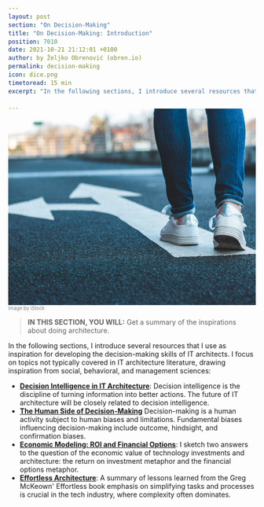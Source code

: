 ```yaml
---
layout: post
section: "On Decision-Making"
title: "On Decision-Making: Introduction"
position: 7010
date: 2021-10-21 21:12:01 +0100
author: by Željko Obrenović (obren.io)
permalink: decision-making
icon: dice.png
timetoread: 15 min
excerpt: "In the following sections, I introduce several resources that I use as inspiration for developing the decision-making skills of IT architects."

---
```

<img style="margin-top: -20px; width: 100%; height: 400px; object-fit: cover" 
     src="assets/images/iStock-1138420319.jpg">
<div style="font-size: 70%; margin-top: -16px; color: grey; margin-bottom: 12px">
Image by iStock
</div>
<style>
 .quote {
     border-left: 8px solid #d9ead3;
     padding-left: 36px;
     margin-top: 30px;
     margin-bottom: 40px;
     font-size: 140%;
     font-style: normal;
     color:#888;
 }
    @media only screen and (max-width: 768px) {
        [class= "quote"] {
            display: none;
        }
    }
</style>

> **IN THIS SECTION, YOU WILL:**  Get a summary of the inspirations about doing architecture.

In the following sections, I introduce several resources that I use as inspiration for developing the decision-making skills of IT architects. I focus on topics not typically covered in IT architecture literature, drawing inspiration from social, behavioral, and management sciences:

* **[Decision Intelligence in IT Architecture](decision-intelligence)**: Decision intelligence is the discipline of turning information into better actions. The future of IT architecture will be closely related to decision intelligence.
* **[The Human Side of Decision-Making](human-decisions)** Decision-making is a human activity subject to human biases and limitations. Fundamental biases influencing decision-making include outcome, hindsight, and confirmation biases.
* **[Economic Modeling: ROI and Financial Options](economics)**: I sketch two answers to the question of the economic value of technology investments and architecture: the return on investment metaphor and the financial options metaphor.
* **[Effortless Architecture](effortless)**: A summary of lessons learned from the Greg McKeown' Effortless book emphasis on simplifying tasks and processes is crucial in the tech industry, where complexity often dominates.
